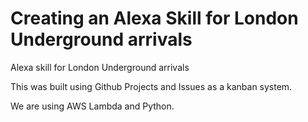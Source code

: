 # Creating an Alexa Skill for London Underground arrivals

Alexa skill for London Underground arrivals

This was built using Github Projects and Issues as a kanban system.

We are using AWS Lambda and Python.
